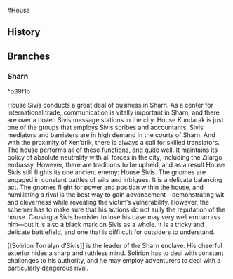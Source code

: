 #House

## History

## Branches
### Sharn

^b39f1b

House Sivis conducts a great deal of business in Sharn. As a center for international trade, communication is vitally important in Sharn, and there are over a dozen Sivis message stations in the city. House Kundarak is just one of the groups that employs Sivis scribes and accountants. Sivis mediators and barristers are in high demand in the courts of Sharn. And with the proximity of Xen’drik, there is always a call for skilled translators. The house performs all of these functions, and quite well. It maintains its policy of absolute neutrality with all forces in the city, including the Zilargo embassy. However, there are traditions to be upheld, and as a result House Sivis still fi ghts its one ancient enemy: House Sivis. The gnomes are engaged in constant battles of wits and intrigues. It is a delicate balancing act. The gnomes fi ght for power and position within the house, and humiliating a rival is the best way to gain advancement—demonstrating wit and cleverness while revealing the victim’s vulnerability. However, the schemer has to make sure that his actions do not sully the reputation of the house. Causing a Sivis barrister to lose his case may very well embarrass him—but it is also a black mark on Sivis as a whole. It is a tricky and delicate battlefield, and one that is diffi cult for outsiders to understand.

[[Solirion Torralyn d’Sivis]] is the leader of the Sharn enclave. His cheerful exterior hides a sharp and ruthless mind. Solirion has to deal with constant challenges to his authority, and he may employ adventurers to deal with a particularly dangerous rival.